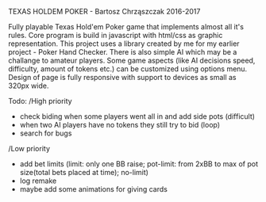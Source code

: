 TEXAS HOLDEM POKER - Bartosz Chrząszczak 2016-2017

Fully playable Texas Hold'em Poker game that implements almost all it's rules.
Core program is build in javascript with html/css as graphic representation.
This project uses a library created by me for my earlier project - Poker Hand Checker.
There is also simple AI which may be a challange to amateur players.
Some game aspects (like AI decisions speed, difficulty, amount of tokens etc.) can be customized using options menu.
Design of page is fully responsive with support to devices as small as 320px wide.

Todo:
/High priority
- check biding when some players went all in and add side pots (difficult)
- when two AI players have no tokens they still try to bid (loop)
- search for bugs


/Low priority
- add bet limits (limit: only one BB raise; pot-limit: from 2xBB to max of pot size(total bets placed at time); no-limit)
- log remake
- maybe add some animations for giving cards
